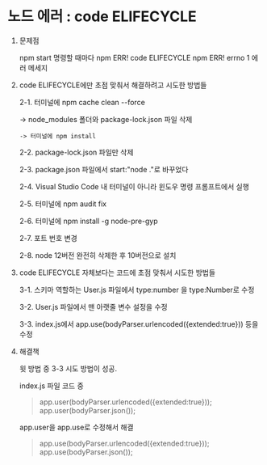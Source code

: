 # 노드 에러 : code ELIFECYCLE 

1. 문제점
   
    npm start 명령할 때마다 npm ERR! code ELIFECYCLE  npm ERR! errno 1 에러 메세지

2. code ELIFECYCLE에만 초점 맞춰서 해결하려고 시도한 방법들
 
   2-1. 터미널에 npm cache clean --force 

      ->  node_modules 폴더와 package-lock.json 파일 삭제 
    
       -> 터미널에 npm install 

   2-2. package-lock.json 파일만 삭제
   
   2-3. package.json 파일에서 start:"node ."로 바꾸었다

   2-4. Visual Studio Code 내 터미널이 아니라 윈도우 명령 프롬프트에서 실행

   2-5. 터미널에 npm audit fix
   
   2-6. 터미널에 npm install -g node-pre-gyp
   
   2-7. 포트 번호 변경
   
   2-8. node 12버전 완전히 삭제한 후 10버전으로 설치

3. code ELIFECYCLE 자체보다는 코드에 초점 맞춰서 시도한 방법들
 
   3-1. 스키마 역할하는 User.js 파일에서 type:number 을 type:Number로 수정

   3-2. User.js 파일에서 맨 아랫줄 변수 설정을 수정

   3-3. index.js에서 app.use(bodyParser.urlencoded({extended:true})) 등을 수정

4. 해결책
  
   윗 방법 중 3-3 시도 방법이 성공. 
  
   index.js 파일 코드 중

   >app.user(bodyParser.urlencoded({extended:true}));
   >app.user(bodyParser.json());

   app.user을 app.use로 수정해서 해결

   >app.use(bodyParser.urlencoded({extended:true}));
   >app.use(bodyParser.json());
